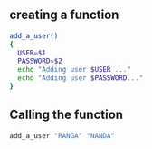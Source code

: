 ## creating a function
```bash
add_a_user()
{
  USER=$1
  PASSWORD=$2
  echo "Adding user $USER ..."
  echo "Adding user $PASSWORD..."
}
```

## Calling the function
```bash
add_a_user "RANGA" "NANDA"
```
